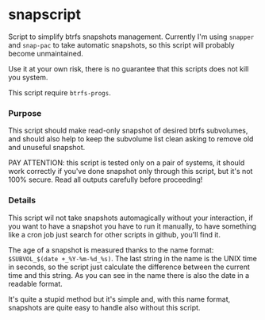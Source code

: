 # snapscript

Script to simplify btrfs snapshots management.
Currently I'm using `snapper` and `snap-pac` to take automatic snapshots, so this script will probably become unmaintained.

Use it at your own risk, there is no guarantee that this scripts does not kill you system.

This script require `btrfs-progs`.

### Purpose

This script should make read-only snapshot of desired btrfs subvolumes, and should also help to keep the subvolume list clean asking to remove old and unuseful snapshot.

PAY ATTENTION: this script is tested only on a pair of systems, it should work correctly if you've done snapshot only through this script, but it's not 100% secure.
Read all outputs carefully before proceeding!

### Details

This script wil not take snapshots automagically without your interaction, if you want to have a snapshot you have to run it manually, to have something like a cron job just search for other scripts in github, you'll find it.

The age of a snapshot is measured thanks to the name format: `$SUBVOL_$(date +_%Y-%m-%d_%s)`.
The last string in the name is the UNIX time in seconds, so the script just calculate the difference between the current time and this string.
As you can see in the name there is also the date in a readable format.

It's quite a stupid method but it's simple and, with this name format, snapshots are quite easy to handle also without this script.
